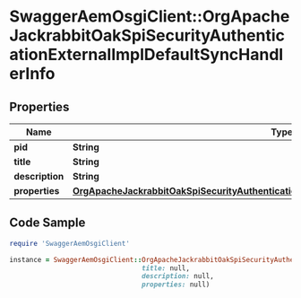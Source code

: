 # SwaggerAemOsgiClient::OrgApacheJackrabbitOakSpiSecurityAuthenticationExternalImplDefaultSyncHandlerInfo

## Properties

Name | Type | Description | Notes
------------ | ------------- | ------------- | -------------
**pid** | **String** |  | [optional] 
**title** | **String** |  | [optional] 
**description** | **String** |  | [optional] 
**properties** | [**OrgApacheJackrabbitOakSpiSecurityAuthenticationExternalImplDefaultSyncHandlerProperties**](OrgApacheJackrabbitOakSpiSecurityAuthenticationExternalImplDefaultSyncHandlerProperties.md) |  | [optional] 

## Code Sample

```ruby
require 'SwaggerAemOsgiClient'

instance = SwaggerAemOsgiClient::OrgApacheJackrabbitOakSpiSecurityAuthenticationExternalImplDefaultSyncHandlerInfo.new(pid: null,
                                 title: null,
                                 description: null,
                                 properties: null)
```


